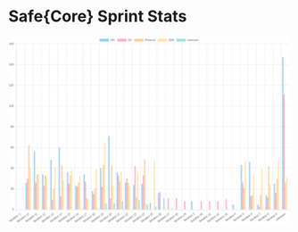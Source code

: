 # Safe{Core} Sprint Stats
<img src="./total_complexity/2025-01-26.png" width="600" title="Total Complexity">


